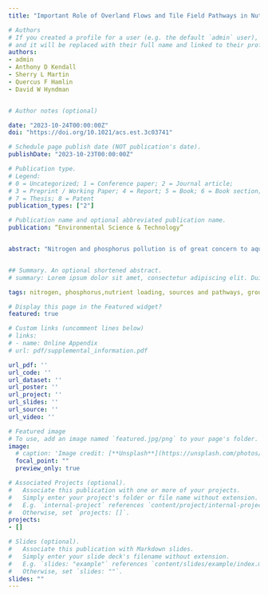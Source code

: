 ```yaml
---
title: "Important Role of Overland Flows and Tile Field Pathways in Nutrient Transport"

# Authors
# If you created a profile for a user (e.g. the default `admin` user), write the username (folder name) here 
# and it will be replaced with their full name and linked to their profile.
authors:
- admin
- Anthony D Kendall
- Sherry L Martin
- Quercus F Hamlin
- David W Hyndman


# Author notes (optional)

date: "2023-10-24T00:00:00Z"
doi: "https://doi.org/10.1021/acs.est.3c03741"

# Schedule page publish date (NOT publication's date).
publishDate: "2023-10-23T00:00:00Z"

# Publication type.
# Legend: 
# 0 = Uncategorized; 1 = Conference paper; 2 = Journal article;
# 3 = Preprint / Working Paper; 4 = Report; 5 = Book; 6 = Book section;
# 7 = Thesis; 8 = Patent
publication_types: ["2"]

# Publication name and optional abbreviated publication name.
publication: “Environmental Science & Technology”


abstract: "Nitrogen and phosphorus pollution is of great concern to aquatic life and human well-being. While most of these nutrients are applied to the landscape, little is known about the complex interplay among nutrient applications, transport attenuation processes, and coastal loads. Here, we enhance and apply the Spatially Explicit Nutrient Source Estimate and Flux model (SENSEflux) to simulate the total annual nitrogen and phosphorus loads from the US Great Lakes Basin to the coastline, identify nutrient delivery hotspots, and estimate the relative contributions of different sources and pathways at a high resolution (120 m). In addition to in-stream uptake, the main novelty of this model is that SENSEflux explicitly describes nutrient attenuation through four distinct pathways that are seldom described jointly in other models: runoff from tile-drained agricultural fields, overland runoff, groundwater flow, and septic plumes within groundwater. Our analysis shows that agricultural sources are dominant for both total nitrogen (TN) (58%) and total phosphorus (TP) (46%) deliveries to the Great Lakes. In addition, this study reveals that the surface pathways (sum of overland flow and tile field drainage) dominate nutrient delivery, transporting 66% of the TN and 76% of the TP loads to the US Great Lakes coastline. Importantly, this study provides the first basin-wide estimates of both nonseptic groundwater (TN: 26%; TP: 5%) and septic-plume groundwater (TN: 4%; TP: 2%) deliveries of nutrients to the lakes. This work provides valuable information for environmental managers to target efforts to reduce nutrient loads to the Great Lakes, which could be transferred to other regions worldwide that are facing similar nutrient management challenges."


## Summary. An optional shortened abstract.
# summary: Lorem ipsum dolor sit amet, consectetur adipiscing elit. Duis posuere tellus ac convallis placerat. Proin tincidunt magna sed ex sollicitudin condimentum.

tags: nitrogen, phosphorus,nutrient loading, sources and pathways, groundwater, septic plumes, overland flow, tile drainage, nutrient modeling

# Display this page in the Featured widget?
featured: true

# Custom links (uncomment lines below)
# links:
# - name: Online Appendix
# url: pdf/supplemental_information.pdf

url_pdf: ''
url_code: ''
url_dataset: ''
url_poster: ''
url_project: ''
url_slides: ''
url_source: ''
url_video: ''

# Featured image
# To use, add an image named `featured.jpg/png` to your page's folder. 
image:
  # caption: 'Image credit: [**Unsplash**](https://unsplash.com/photos/pLCdAaMFLTE)'
  focal_point: ""
  preview_only: true

# Associated Projects (optional).
#   Associate this publication with one or more of your projects.
#   Simply enter your project's folder or file name without extension.
#   E.g. `internal-project` references `content/project/internal-project/index.md`.
#   Otherwise, set `projects: []`.
projects:
- []

# Slides (optional).
#   Associate this publication with Markdown slides.
#   Simply enter your slide deck's filename without extension.
#   E.g. `slides: "example"` references `content/slides/example/index.md`.
#   Otherwise, set `slides: ""`.
slides: ""
---
```


